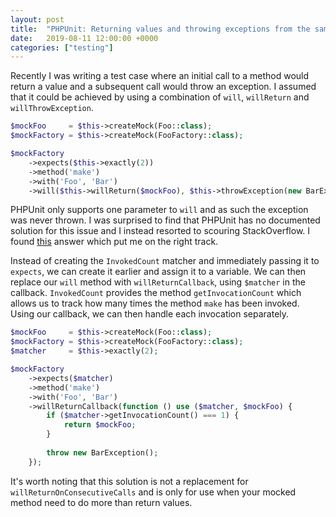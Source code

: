 ```yaml
---
layout: post
title:  "PHPUnit: Returning values and throwing exceptions from the same mocked method"
date:   2019-08-11 12:00:00 +0000
categories: ["testing"]
---
```


Recently I was writing a test case where an initial call to a method would return a value and
a subsequent call would throw an exception. I assumed that it could be achieved by using a 
combination of `will`, `willReturn` and `willThrowException`.

```php
$mockFoo     = $this->createMock(Foo::class);
$mockFactory = $this->createMock(FooFactory::class);

$mockFactory
    ->expects($this->exactly(2))
    ->method('make')
    ->with('Foo', 'Bar')
    ->will($this->willReturn($mockFoo), $this->throwException(new BarException()));
```

PHPUnit only supports one parameter to `will` and as such the exception was never thrown.
I was surprised to find that PHPUnit has no documented solution for this issue and I instead
resorted to scouring StackOverflow. I found [this](https://stackoverflow.com/a/6286827) answer 
which put me on the right track.

Instead of creating the `InvokedCount` matcher and immediately passing it to `expects`, we
can create it earlier and assign it to a variable. We can then replace our `will` method with
`willReturnCallback`, using `$matcher` in the callback. `InvokedCount` provides the method 
`getInvocationCount` which allows us to track how many times the method `make` has been invoked.
Using our callback, we can then handle each invocation separately.

```php
$mockFoo     = $this->createMock(Foo::class);
$mockFactory = $this->createMock(FooFactory::class);
$matcher     = $this->exactly(2);

$mockFactory
    ->expects($matcher)
    ->method('make')
    ->with('Foo', 'Bar')
    ->willReturnCallback(function () use ($matcher, $mockFoo) {
        if ($matcher->getInvocationCount() === 1) {
            return $mockFoo;
        }
    
        throw new BarException();
    });
```

It's worth noting that this solution is not a replacement for `willReturnOnConsecutiveCalls` and 
is only for use when your mocked method need to do more than return values.